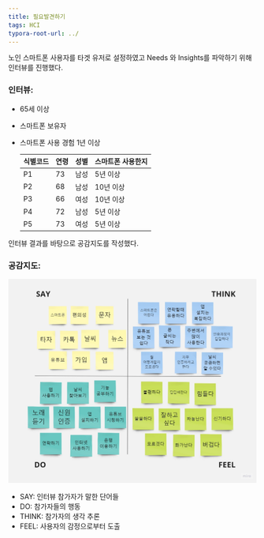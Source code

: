 ```yaml
---
title: 필요발견하기
tags: HCI
typora-root-url: ../
---
```






노인 스마트폰 사용자를 타겟 유저로 설정하였고 Needs 와 Insights를 파악하기 위해 인터뷰를 진행했다.

### 인터뷰:

- 65세 이상 

- 스마트폰 보유자

- 스마트폰 사용 경험 1년 이상

  | 식별코드 | 연령 | 성별 | 스마트폰 사용한지 |
  | -------- | ---- | ---- | ----------------- |
  | P1       | 73   | 남성 | 5년  이상         |
  | P2       | 68   | 남성 | 10년  이상        |
  | P3       | 66   | 여성 | 10년  이상        |
  | P4       | 72   | 남성 | 5년  이상         |
  | P5       | 73   | 여성 | 5년  이상         |



인터뷰 결과를 바탕으로 공감지도를 작성했다.

### 공감지도:

![Empathy_Map](/images/2023-11-28-emphatize/Empathy_Map-1701417607764-2.jpg)

- SAY: 인터뷰 참가자가 말한 단어들
- DO: 참가자들의 행동
- THINK: 참가자의 생각 추론
- FEEL: 사용자의 감정으로부터 도출
